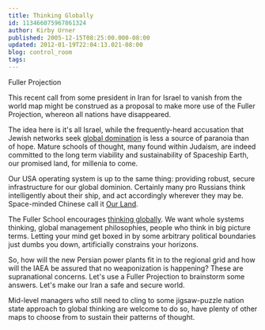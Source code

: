 ```yaml
---
title: Thinking Globally
id: 113466075967861324
author: Kirby Urner
published: 2005-12-15T08:25:00.000-08:00
updated: 2012-01-19T22:04:13.021-08:00
blog: control_room
tags: 
---
```


[](http://photos1.blogger.com/img/254/1836/640/fullerproject.jpg)

Fuller Projection

This recent call from some president in Iran for Israel to vanish from the world map might be construed as a proposal to make more use of the Fuller Projection, whereon all nations have disappeared.

The idea here is it's all Israel, while the frequently-heard accusation that Jewish networks seek [global domination](http://mybizmo.blogspot.com/2009/04/cywar-in-cyberia.html) is less a source of paranoia than of hope. Mature schools of thought, many found within Judaism, are indeed committed to the long term viability and sustainability of Spaceship Earth, our promised land, for millenia to come.

Our USA operating system is up to the same thing: providing robust, secure infrastructure for our global dominion. Certainly many pro Russians think intelligently about their ship, and act accordingly wherever they may be. Space-minded Chinese call it [Our Land](http://worldgame.blogspot.com/2004/12/our-land.html).

The Fuller School encourages [thinking globally](http://controlroom.blogspot.com/2005/02/on-edge-of-chaos.html). We want whole systems thinking, global management philosophies, people who think in big picture terms. Letting your mind get boxed in by some arbitrary political boundaries just dumbs you down, artificially constrains your horizons.

So, how will the new Persian power plants fit in to the regional grid and how will the IAEA be assured that no weaponization is happening? These are supranational concerns. Let's use a Fuller Projection to brainstorm some answers. Let's make our Iran a safe and secure world.

Mid-level managers who still need to cling to some jigsaw-puzzle nation state approach to global thinking are welcome to do so, have plenty of other maps to choose from to sustain their patterns of thought.